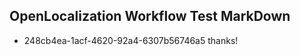 ## OpenLocalization Workflow Test MarkDown
* 248cb4ea-1acf-4620-92a4-6307b56746a5 thanks!

<!--HONumber=Jan17_HO2-->


